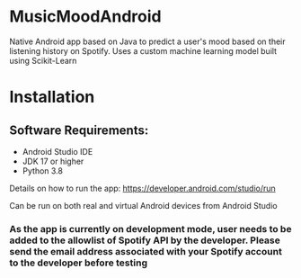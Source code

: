 # MusicMoodAndroid
Native Android app based on Java to predict a user's mood based on their listening history on Spotify. 
Uses a custom machine learning model built using Scikit-Learn

# Installation
## Software Requirements:
* Android Studio IDE
* JDK 17 or higher
* Python 3.8

Details on how to run the app: https://developer.android.com/studio/run

Can be run on both real and virtual Android devices from Android Studio

### As the app is currently on development mode, user needs to be added to the allowlist of Spotify API by the developer. Please send the email address associated with your Spotify account to the developer before testing


